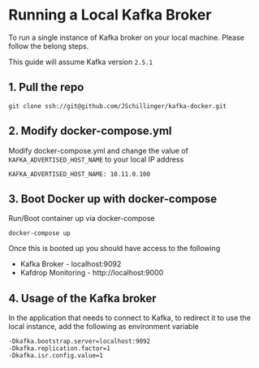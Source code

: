 # Running a Local Kafka Broker

To run a single instance of Kafka broker on your local machine. Please follow the belong steps.

This guide will assume Kafka version `2.5.1`

## 1. Pull the repo

```
git clone ssh://git@github.com/JSchillinger/kafka-docker.git
```

## 2. Modify docker-compose.yml

Modify docker-compose.yml and change the value of `KAFKA_ADVERTISED_HOST_NAME` to your local IP address

```
KAFKA_ADVERTISED_HOST_NAME: 10.11.0.100
```

## 3. Boot Docker up with  docker-compose

Run/Boot container up via docker-compose

```
docker-compose up
```

Once this is booted up you should have access to the following
- Kafka Broker - localhost:9092
- Kafdrop Monitoring - http://localhost:9000

## 4. Usage of the Kafka broker

In the application that needs to connect to Kafka, to redirect it to use the local instance, add the following as environment variable

```
-Dkafka.bootstrap.server=localhost:9092
-Dkafka.replication.factor=1
-Dkafka.isr.config.value=1
```